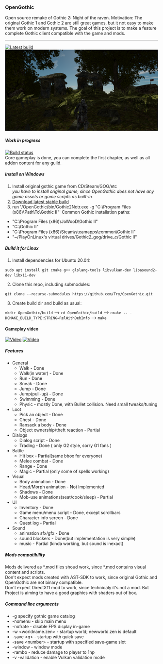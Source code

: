 ### OpenGothic
Open source remake of Gothic 2: Night of the raven.
Motivation: The original Gothic 1 and Gothic 2 are still great games, but it not easy to make them work on modern systems.
The goal of this project is to make a feature complete Gothic client compatible with the game and mods.

----
[![Latest build](https://img.shields.io/github/release-pre/Try/opengothic?style=for-the-badge)](https://github.com/Try/opengothic/releases/latest)
![Screenshoot](scr0.png)
##### Work in progress
[![Build status](https://ci.appveyor.com/api/projects/status/github/Try/opengothic?svg=true)](https://ci.appveyor.com/project/Try/opengothic)  
Core gameplay is done, you can complete the first chapter, as well as all addon content for any guild. 

##### Install on Windows
1. Install original gothic game from CD/Steam/GOG/etc  
*you have to install original game, since OpenGothic does not have any game assets or game scripts as built-in*
2. [Download latest stable build](https://github.com/Try/opengothic/releases/latest)
3. run '/OpenGothic/bin/Gothic2Notr.exe -g "C:\Program Files (x86)\Path\To\Gothic II"'
Common Gothic installation paths:  
- "C:\Program Files (x86)\JoWooD\Gothic II"
- "C:\Gothic II"
- "C:\Program Files (x86)\Steam\steamapps\common\Gothic II"
- "~/PlayOnLinux's virtual drives/Gothic2_gog/drive_c/Gothic II"

##### Build it for Linux
1. Install dependencies for Ubuntu 20.04:

`sudo apt install git cmake g++ glslang-tools libvulkan-dev libasound2-dev libx11-dev`

2. Clone this repo, including submodules:

`git clone --recurse-submodules https://github.com/Try/OpenGothic.git`

3. Create build dir and build as usual:

`mkdir OpenGothic/build` --> `cd OpenGothic/build` --> `cmake .. -DCMAKE_BUILD_TYPE:STRING=RelWithDebInfo` --> `make`

#### Gameplay video
[![Video](https://img.youtube.com/vi/R9MNhNsBVQ0/0.jpg)](https://www.youtube.com/watch?v=R9MNhNsBVQ0) [![Video](https://img.youtube.com/vi/6BvwNkPMbwM/0.jpg)](https://www.youtube.com/watch?v=6BvwNkPMbwM)

##### Features
* General
    * Walk - Done
    * Walk(in water) - Done
    * Run - Done
    * Sneak - Done
    * Jump - Done
    * Jump(pull-up) - Done
    * Swimming - Done
    * Physic - mostly Done, with Bullet collision. Need small tweaks/tuning
* Loot
    * Pick an object - Done
    * Chest - Done
    * Ransack a body - Done
    * Object ownership/theft reaction - Partial
* Dialogs
    * Dialog script - Done
    * Trading - Done ( only G2 style, sorry G1 fans )
* Battle
    * Hit box - Partial(same bbox for everyone) 
    * Melee combat - Done
    * Range - Done
    * Magic - Partial (only some of spells working)
* Visual
    * Body animation - Done
    * Head/Morph animation - Not Implemented
    * Shadows - Done
    * Mob-use animations(seat/cook/sleep) - Partial
* UI
    * Inventory - Done
    * Game menu/menu script - Done, except scrollbars
    * Character info screen - Done
    * Quest log - Partial 
* Sound
    * animation sfx/gfx - Done
    * sound blockers - Done(but implementation is very simple)
    * music - Partial (kinda working, but sound is inexact)


##### Mods compatibility
Mods delivered as *.mod files shoud work, since *.mod contains visual content and scripts.  
Don't expect mods created with AST-SDK to work, since original Gothic and OpenGothic are not binary compatible.  
Don't expect DirectX11 mod to work, since technicaly it's not a mod. But Project is aiming to have a good graphics with shaders out of box.  


##### Command line arguments
* -g specify gothic game catalog
* -nomenu - skip main menu
* -nofrate - disable FPS display in-game
* -w <worldname.zen> - startup world; newworld.zen is default
* -save \<q> - startup with quick save
* -save \<number> - startup with specified save-game slot
* -window - window mode
* -rambo - reduce damage to player to 1hp
* -v -validation - enable Vulkan validation mode
